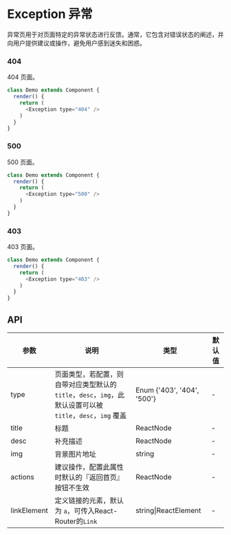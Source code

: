 Exception 异常
===

异常页用于对页面特定的异常状态进行反馈。通常，它包含对错误状态的阐述，并向用户提供建议或操作，避免用户感到迷失和困惑。


### 404

404 页面。

<!--DemoStart--> 
```js
class Demo extends Component {
  render() {
    return (
      <Exception type="404" />
    )
  }
}
```
<!--End-->

### 500

500 页面。

<!--DemoStart--> 
```js
class Demo extends Component {
  render() {
    return (
      <Exception type="500" />
    )
  }
}
```
<!--End-->

### 403

403 页面。

<!--DemoStart--> 
```js
class Demo extends Component {
  render() {
    return (
      <Exception type="403" />
    )
  }
}
```
<!--End-->


## API

| 参数 | 说明 | 类型 | 默认值 |
|--------- |-------- |--------- |-------- |
| type        | 页面类型，若配置，则自带对应类型默认的 `title`，`desc`，`img`，此默认设置可以被 `title`，`desc`，`img` 覆盖 | Enum {'403', '404', '500'} | - |
| title       | 标题     | ReactNode  | -    |
| desc        | 补充描述    | ReactNode  | -    |
| img         | 背景图片地址     | string  | -    |
| actions     | 建议操作，配置此属性时默认的『返回首页』按钮不生效    | ReactNode  | -    |
| linkElement | 定义链接的元素，默认为 `a`，可传入React-Router的`Link` | string\|ReactElement | - |
